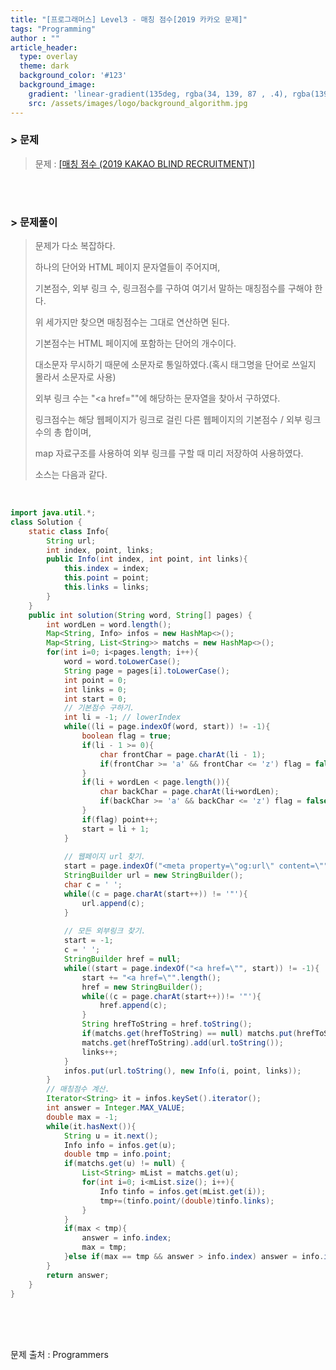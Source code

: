 ```yaml
---
title: "[프로그래머스] Level3 - 매칭 점수[2019 카카오 문제]"
tags: "Programming"
author : ""
article_header:
  type: overlay
  theme: dark
  background_color: '#123'
  background_image:
    gradient: 'linear-gradient(135deg, rgba(34, 139, 87 , .4), rgba(139, 34, 139, .4))'
    src: /assets/images/logo/background_algorithm.jpg
---
```


### > 문제

> 문제 : [[매칭 점수 (2019 KAKAO BLIND RECRUITMENT)]](https://programmers.co.kr/learn/courses/30/lessons/42893)

<br>

<br>

### > 문제풀이

> 문제가 다소 복잡하다.
>
> 하나의 단어와 HTML 페이지 문자열들이 주어지며, 
>
> 기본점수, 외부 링크 수, 링크점수를 구하여 여기서 말하는 매칭점수를 구해야 한다.
>
> 위 세가지만 찾으면 매칭점수는 그대로 연산하면 된다.
>
> 기본점수는 HTML 페이지에 포함하는 단어의 개수이다.
>
> 대소문자 무시하기 때문에 소문자로 통일하였다.(혹시 태그명을 단어로 쓰일지 몰라서 소문자로 사용)
>
> 외부 링크 수는 "<a href=\""에 해당하는 문자열을 찾아서 구하였다.
>
> 링크점수는 해당 웹페이지가 링크로 걸린 다른 웹페이지의 기본점수 / 외부 링크 수의 총 합이며,
>
> map 자료구조를 사용하여 외부 링크를 구할 때 미리 저장하여 사용하였다.
>
> 소스는 다음과 같다.

<br/>

```java
import java.util.*;
class Solution {
    static class Info{
        String url;
        int index, point, links;
        public Info(int index, int point, int links){
            this.index = index;
            this.point = point;
            this.links = links;
        }
    }
	public int solution(String word, String[] pages) {
        int wordLen = word.length();
        Map<String, Info> infos = new HashMap<>();
        Map<String, List<String>> matchs = new HashMap<>();
        for(int i=0; i<pages.length; i++){
            word = word.toLowerCase();
            String page = pages[i].toLowerCase();
            int point = 0;
            int links = 0;
            int start = 0;
            // 기본점수 구하기.
            int li = -1; // lowerIndex
            while((li = page.indexOf(word, start)) != -1){
                boolean flag = true;
                if(li - 1 >= 0){
                    char frontChar = page.charAt(li - 1);
                    if(frontChar >= 'a' && frontChar <= 'z') flag = false;
                }
                if(li + wordLen < page.length()){
                    char backChar = page.charAt(li+wordLen);
                    if(backChar >= 'a' && backChar <= 'z') flag = false;
                }
                if(flag) point++;
                start = li + 1;
            }
            
            // 웹페이지 url 찾기.
            start = page.indexOf("<meta property=\"og:url\" content=\"") + "<meta property=\"og:url\" content=\"".length();
            StringBuilder url = new StringBuilder();
            char c = ' ';
            while((c = page.charAt(start++)) != '"'){
                url.append(c);
            }
            
            // 모든 외부링크 찾기.
            start = -1;
            c = ' ';
            StringBuilder href = null;
            while((start = page.indexOf("<a href=\"", start)) != -1){
                start += "<a href=\"".length();
                href = new StringBuilder();
                while((c = page.charAt(start++))!= '"'){
                    href.append(c);
                }
                String hrefToString = href.toString();
                if(matchs.get(hrefToString) == null) matchs.put(hrefToString, new ArrayList<>());
                matchs.get(hrefToString).add(url.toString());
                links++;
            }
            infos.put(url.toString(), new Info(i, point, links));
        }
        // 매칭점수 계산.
        Iterator<String> it = infos.keySet().iterator();
        int answer = Integer.MAX_VALUE;
        double max = -1;
        while(it.hasNext()){
            String u = it.next();
            Info info = infos.get(u);
            double tmp = info.point;
            if(matchs.get(u) != null) {
                List<String> mList = matchs.get(u);
                for(int i=0; i<mList.size(); i++){
                    Info tinfo = infos.get(mList.get(i));
                    tmp+=(tinfo.point/(double)tinfo.links);
                }
            }
            if(max < tmp){
                answer = info.index;
                max = tmp;
            }else if(max == tmp && answer > info.index) answer = info.index;
        }
        return answer;
    }
}
```



<br/>

<br/>

<br/>

문제 출처 : Programmers

<br/>

<br/>

<br/>